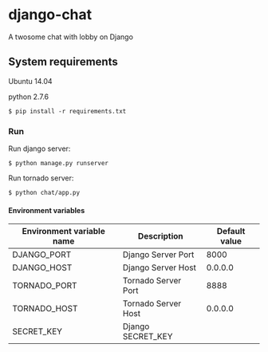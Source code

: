 # django-chat
A twosome chat with lobby on Django

## System requirements

Ubuntu 14.04

python 2.7.6

```shell
$ pip install -r requirements.txt
```
### Run

Run django server:

```shell
$ python manage.py runserver
```
Run tornado server:

```
$ python chat/app.py
```

#### Environment variables

| Environment variable name |    Description      |                  Default value                    |
|---------------------------|---------------------|---------------------------------------------------|
|DJANGO_PORT                | Django Server Port  | 8000                                              |
|DJANGO_HOST                | Django Server Host  | 0.0.0.0                                           |
|TORNADO_PORT               | Tornado Server Port | 8888                                              |
|TORNADO_HOST               | Tornado Server Host | 0.0.0.0                                           |
| SECRET_KEY                | Django SECRET_KEY   |                                                   |
